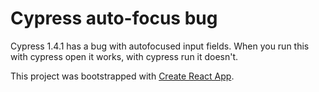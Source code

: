 # Cypress auto-focus bug

Cypress 1.4.1 has a bug with autofocused input fields.
When you run this with cypress open it works, with cypress run it doesn't.

This project was bootstrapped with [Create React App](https://github.com/facebookincubator/create-react-app).

